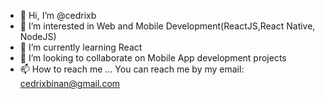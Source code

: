 - 👋 Hi, I’m @cedrixb
- 👀 I’m interested in Web and Mobile Development(ReactJS,React Native, NodeJS)
- 🌱 I’m currently learning React
- 💞️ I’m looking to collaborate on Mobile App development projects
- 📫 How to reach me ... You can reach me by my email: cedrixbinan@gmail.com

<!---
cedrixb/cedrixb is a ✨ special ✨ repository because its `README.md` (this file) appears on your GitHub profile.
You can click the Preview link to take a look at your changes.
--->
